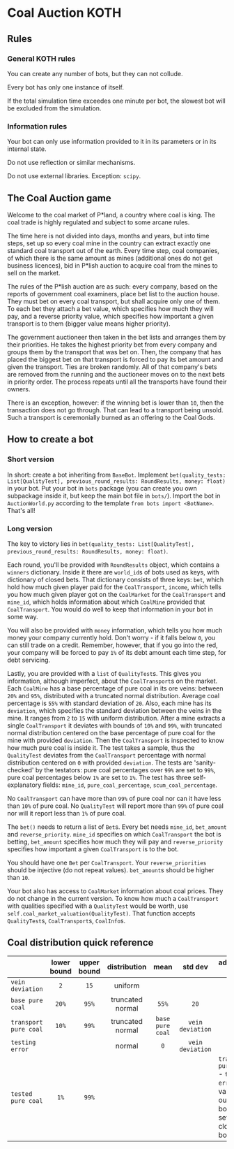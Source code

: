 # Coal Auction KOTH

## Rules

### General KOTH rules

You can create any number of bots, but they can not collude.

Every bot has only one instance of itself.

If the total simulation time exceedes one minute per bot, the slowest bot will be excluded from the simulation.

### Information rules

Your bot can only use information provided to it in its parameters or in its internal state.

Do not use reflection or similar mechanisms.

Do not use external libraries. Exception: `scipy`.

## The Coal Auction game

Welcome to the coal market of P*land, a country where coal is king. The coal trade is highly regulated and subject 
to some arcane rules.

The time here is not divided into days, months and years, but into time steps, set up so every coal mine in the country 
can extract exactly one standard coal transport out of the earth. Every time step, coal companies, of which there is the
same amount as mines (additional ones do not get business licences), bid in P*lish auction to acquire coal from 
the mines to sell on the market.

The rules of the P*lish auction are as such: every company, based on the reports of government coal examiners, place
bet list to the auction house. They must bet on every coal transport, but shall acquire only one of them. To each bet
they attach a bet value, which specifies how much they will pay, and a reverse priority value, which specifies how
important a given transport is to them (bigger value means higher priority).

The government auctioneer then taken in the bet lists and arranges them by their priorities. He takes the highest 
priority bet from every company and groups them by the transport that was bet on. Then, the company that has placed the 
biggest bet on that transport is forced to pay its bet amount and given the transport. Ties are broken randomly. All of
that company's bets are removed from the running and the auctioneer moves on to the next bets in priority order. 
The process repeats until all the transports have found their owners.

There is an exception, however: if the winning bet is lower than `10`, then the transaction does not go through. 
That can lead to a transport being unsold. Such a transport is ceremonially burned as an offering to the Coal Gods.

## How to create a bot

### Short version

In short: create a bot inheriting from `BaseBot`. Implement 
`bet(quality_tests: List[QualityTest], previous_round_results: RoundResults, money: float)` in your bot. Put your bot
in `bots` package (you can create you own subpackage inside it, but keep the main bot file in `bots/`). 
Import the bot in `AuctionWorld.py` according to the template `from bots import <BotName>`. That's all!

### Long version

The key to victory lies in `bet(quality_tests: List[QualityTest], previous_round_results: RoundResults, money: float)`.

Each round, you'll be provided with `RoundResults` object, which contains a `winners` dictionary. Inside it there are 
`world_id`s of bots used as keys, with dictionary of closed bets. That dictionary consists of three keys: `bet`, which
hold how much given player paid for the `CoalTransport`, `income`, which tells you how much given player got on the 
`CoalMarket` for the `CoalTransport` and `mine_id`, which holds information about which `CoalMine` provided that 
`CoalTransport`. You would do well to keep that information in your bot in some way.

You will also be provided with `money` information, which tells you how much money your company currently hold. Don't
worry - if it  falls below `0`, you can still trade on a credit. Remember, however, that if you go into the red, your
company will be forced to pay `1%` of its debt amount each time step, for debt servicing.

Lastly, you are provided with a `list` of `QualityTest`s. This gives you information, although imperfect, about the
`CoalTransport`s on the market. Each `CoalMine` has a base percentage of pure coal in its ore veins: between 
`20%` and `95%`, distributed with a truncated normal distribution. Average coal percentage is `55%` 
with standard deviation of `20`.
Also, each mine has its `deviation`, which specifies the standard deviation between the veins in the mine.
It ranges from `2` to `15` with uniform distribution.
After a mine extracts a single `CoalTransport` it deviates with bounds of `10%` and `99%`, 
with truncated normal distribution centered on the base percentage of pure coal for the mine with provided `deviation`. 
Then the `CoalTransport` is inspected to know how much pure coal is inside it. 
The test takes a sample, thus the `QualityTest` deviates from the `CoalTransport` percentage 
with normal distribution centered on `0` with provided `deviation`. The tests are 'sanity-checked' by the testators: 
pure coal percentages over `99%` are set to `99%`, pure coal percentages below `1%` are set to `1%`.
The test has three self-explanatory fields: `mine_id`, `pure_coal_percentage`, `scum_coal_percentage`.

No `CoalTransport` can have more than `99%` of pure coal nor can it have less than `10%` of pure coal. No `QualityTest`
will report more than `99%` of pure coal nor will it report less than `1%` of pure coal.

The `bet()` needs to return a list of `Bet`s. Every bet needs `mine_id`, `bet_amount` and `reverse_priority`. `mine_id`
specifies on which `CoalTransport` the bot is betting, `bet_amount` specifies how much they will pay and 
`reverse_priority` specifies how important a given `CoalTransport` is to the bot.

You should have one `Bet` per `CoalTransport`. Your `reverse_priorities` should be injective (do not repeat values).
`bet_amount`s should be higher than `10`.

Your bot also has access to `CoalMarket` information about coal prices. They do not change in the current version. To
know how much a `CoalTransport` with qualities specified with a `QualityTest` would be worth, use 
`self.coal_market_valuation(QualityTest)`. That function accepts `QualityTest`s, `CoalTransport`s, `CoalInfo`s.

## Coal distribution quick reference

|                       	| lower bound 	| upper bound 	|   distribution   	|       mean       	|      std dev     	| additional info                                                                    	|
|-----------------------	|:-----------:	|:-----------:	|:----------------:	|:----------------:	|:----------------:	|------------------------------------------------------------------------------------	|
| `vein deviation`      	|     `2`     	|     `15`    	|      uniform     	|                  	|                  	|                                                                                    	|
| `base pure coal`      	|    `20%`    	|    `95%`    	| truncated normal 	|       `55%`      	|       `20`       	|                                                                                    	|
| `transport pure coal` 	|    `10%`    	|    `99%`    	| truncated normal 	| `base pure coal` 	| `vein deviation` 	|                                                                                    	|
| `testing error`       	|             	|             	|      normal      	|        `0`       	| `vein deviation` 	|                                                                                    	|
| `tested pure coal`    	|     `1%`    	|    `99%`    	|                  	|                  	|                  	| `transport pure coal` - `testing error`, values out of bounds set to closest bound 	|

